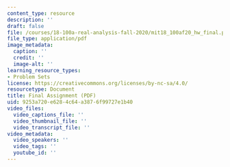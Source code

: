 ```yaml
---
content_type: resource
description: ''
draft: false
file: /courses/18-100a-real-analysis-fall-2020/mit18_100af20_hw_final.pdf
file_type: application/pdf
image_metadata:
  caption: ''
  credit: ''
  image-alt: ''
learning_resource_types:
- Problem Sets
license: https://creativecommons.org/licenses/by-nc-sa/4.0/
resourcetype: Document
title: Final Assignment (PDF)
uid: 9253a720-e628-4c64-a387-6f99727e1b40
video_files:
  video_captions_file: ''
  video_thumbnail_file: ''
  video_transcript_file: ''
video_metadata:
  video_speakers: ''
  video_tags: ''
  youtube_id: ''
---
```

